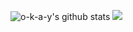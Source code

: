 

<!--
**o-k-a-y/o-k-a-y** is a ✨ _special_ ✨ repository because its `README.md` (this file) appears on your GitHub profile.

Here are some ideas to get you started:

- 🔭 I’m currently working on ... 
- 🌱 I’m currently learning ... Angular and .Net core
- 👯 I’m looking to collaborate on ...
- 🤔 I’m looking for help with ...
- 💬 Ask me about ...
- 📫 How to reach me: ...
- 😄 Pronouns: ...
- ⚡ Fun fact: ...
-->

![o-k-a-y's github stats](https://github-readme-stats.vercel.app/api?username=o-k-a-y&show_icons=true&theme=default)
![](https://github-readme-stats.vercel.app/api/top-langs/?username=o-k-a-y&layout=compact&theme=default)
